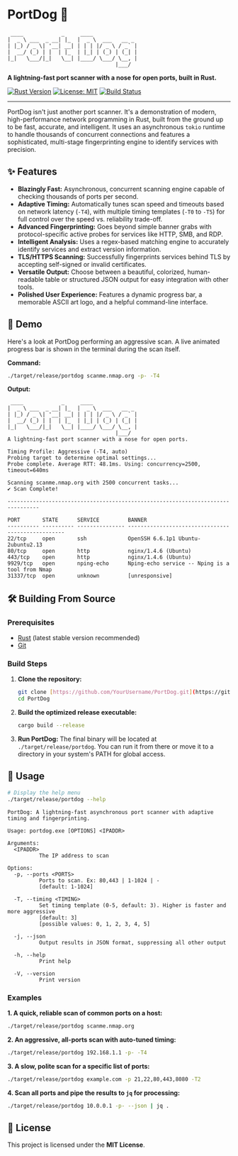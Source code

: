 # PortDog 🐶

```
 ____            _     ____              
|  _ \ ___  _ __| |_  |  _ \  ___   __ _ 
| |_) / _ \| '__| __| | | | |/ _ \ / _` |
|  __/ (_) | |  | |_  | |_| | (_) | (_| |
|_|   \___/|_|   \__| |____/ \___/ \__, |
                                  |___/ 
```

**A lightning-fast port scanner with a nose for open ports, built in Rust.**

[![Rust Version](https://img.shields.io/badge/Rust-1.80%2B-orange?style=for-the-badge&logo=rust)](https://www.rust-lang.org/)
[![License: MIT](https://img.shields.io/badge/License-MIT-blue.svg?style=for-the-badge)](https://opensource.org/licenses/MIT)
[![Build Status](https://img.shields.io/github/actions/workflow/status/nibbabob/PortDog/rust.yml?branch=main&style=for-the-badge)](https://github.com/YourUsername/PortDog/actions)

---

PortDog isn't just another port scanner. It's a demonstration of modern, high-performance network programming in Rust, built from the ground up to be fast, accurate, and intelligent. It uses an asynchronous `tokio` runtime to handle thousands of concurrent connections and features a sophisticated, multi-stage fingerprinting engine to identify services with precision.

## ✨ Features

* **Blazingly Fast:** Asynchronous, concurrent scanning engine capable of checking thousands of ports per second.
* **Adaptive Timing:** Automatically tunes scan speed and timeouts based on network latency (`-T4`), with multiple timing templates (`-T0` to `-T5`) for full control over the speed vs. reliability trade-off.
* **Advanced Fingerprinting:** Goes beyond simple banner grabs with protocol-specific active probes for services like HTTP, SMB, and RDP.
* **Intelligent Analysis:** Uses a regex-based matching engine to accurately identify services and extract version information.
* **TLS/HTTPS Scanning:** Successfully fingerprints services behind TLS by accepting self-signed or invalid certificates.
* **Versatile Output:** Choose between a beautiful, colorized, human-readable table or structured JSON output for easy integration with other tools.
* **Polished User Experience:** Features a dynamic progress bar, a memorable ASCII art logo, and a helpful command-line interface.

## 🚀 Demo

Here's a look at PortDog performing an aggressive scan. A live animated progress bar is shown in the terminal during the scan itself.

**Command:**
```sh
./target/release/portdog scanme.nmap.org -p- -T4
```

**Output:**
```text
 ____            _     ____
|  _ \ ___  _ __| |_  |  _ \  ___   __ _
| |_) / _ \| '__| __| | | | |/ _ \ / _` |
|  __/ (_) | |  | |_  | |_| | (_) | (_| |
|_|   \___/|_|   \__| |____/ \___/ \__, |
                                  |___/
A lightning-fast port scanner with a nose for open ports.

Timing Profile: Aggressive (-T4, auto)
Probing target to determine optimal settings...
Probe complete. Average RTT: 48.1ms. Using: concurrency=2500, timeout=640ms

Scanning scanme.nmap.org with 2500 concurrent tasks...
✔ Scan Complete!

--------------------------------------------------------------------------------

PORT       STATE      SERVICE         BANNER
---------- ---------- --------------- --------------------------------------------------
22/tcp     open       ssh             OpenSSH 6.6.1p1 Ubuntu-2ubuntu2.13
80/tcp     open       http            nginx/1.4.6 (Ubuntu)
443/tcp    open       http            nginx/1.4.6 (Ubuntu)
9929/tcp   open       nping-echo      Nping-echo service -- Nping is a tool from Nmap
31337/tcp  open       unknown         [unresponsive]
```

## 🛠️ Building From Source

### Prerequisites
* [Rust](https://www.rust-lang.org/tools/install) (latest stable version recommended)
* [Git](https://git-scm.com/)

### Build Steps

1.  **Clone the repository:**
    ```sh
    git clone [https://github.com/YourUsername/PortDog.git](https://github.com/YourUsername/PortDog.git)
    cd PortDog
    ```

2.  **Build the optimized release executable:**
    ```sh
    cargo build --release
    ```

3.  **Run PortDog:**
    The final binary will be located at `./target/release/portdog`. You can run it from there or move it to a directory in your system's PATH for global access.

## 📖 Usage

```sh
# Display the help menu
./target/release/portdog --help
```
```text
PortDog: A lightning-fast asynchronous port scanner with adaptive timing and fingerprinting.

Usage: portdog.exe [OPTIONS] <IPADDR>

Arguments:
  <IPADDR>
          The IP address to scan

Options:
  -p, --ports <PORTS>
          Ports to scan. Ex: 80,443 | 1-1024 | -
          [default: 1-1024]

  -T, --timing <TIMING>
          Set timing template (0-5, default: 3). Higher is faster and more aggressive
          [default: 3]
          [possible values: 0, 1, 2, 3, 4, 5]

  -j, --json
          Output results in JSON format, suppressing all other output

  -h, --help
          Print help

  -V, --version
          Print version
```

### Examples

**1. A quick, reliable scan of common ports on a host:**
```sh
./target/release/portdog scanme.nmap.org
```

**2. An aggressive, all-ports scan with auto-tuned timing:**
```sh
./target/release/portdog 192.168.1.1 -p- -T4
```

**3. A slow, polite scan for a specific list of ports:**
```sh
./target/release/portdog example.com -p 21,22,80,443,8080 -T2
```

**4. Scan all ports and pipe the results to `jq` for processing:**
```sh
./target/release/portdog 10.0.0.1 -p- --json | jq .
```

## 📜 License

This project is licensed under the **MIT License**.